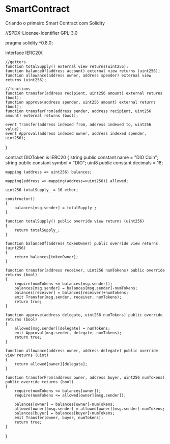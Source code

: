 # SmartContract
Criando o primeiro Smart Contract com Solidity

//SPDX-License-Identifier GPL-3.0


pragma solidity ^0.8.0;

interface IERC20{

    //getters
    function totalSupply() external view returns(uint256);
    function balanceOf(address account) external view returns (uint256);
    function allowance(address owner, address spender) external view returns (uint256);

    //functions
    function transfer(address recipient, uint256 amount) external returns (bool);
    function approve(address spender, uint256 amount) external returns (bool);
    function transferFrom(address sender, address recipient, uint256 amount) external returns (bool);

    event Transfer(address indexed from, address indexed to, uint256 value);
    event Approval(address indexed owner, address indexed spender, uint256);

}

contract DIOToken is IERC20
{
    string public constant name = "DIO Coin";
    string public constant symbol = "DIO";
    uint8 public constant decimals = 18;

    mapping (address => uint256) balances;

    mapping(address => mapping(address=>uint256)) allowed;

    uint256 totalSupply_ = 10 ether;

    constructor()
    {
        balances[msg.sender] = totalSupply_;
    }

    function totalSupply() public override view returns (uint256)
    {
        return totalSupply_;
    }

    function balanceOf(address tokenOwner) public override view returns (uint256)
    {
        return balances[tokenOwner];
    }

    function transfer(address receiver, uint256 numTokens) public override returns (bool)
    {
        require(numTokens <= balances[msg.sender]);
        balances[msg.sender] = balances[msg.sender]-numTokens;
        balances[receiver] = balances[receiver]+numTokens;
        emit Transfer(msg.sender, receiver, numTokens);
        return true;
    }

    function approve(address delegate, uint256 numTokens) public override returns (bool)
    {
        allowed[msg.sender][delegate] = numTokens;
        emit Approval(msg.sender, delegate, numTokens);
        return true;
    }

    function allowance(address owner, address delegate) public override view returns (uint)
    {
        return allowed[owner][delegate];
    }

    function transferFrom(address owner, address buyer, uint256 numTokens) public override returns (bool)
    {
        require(numTokens <= balances[owner]);
        require(numTokens <= allowed[owner][msg.sender]);

        balances[owner] = balances[owner]-numTokens;
        allowed[owner][msg.sender] = allowed[owner][msg.sender]-numTokens;
        balances[buyer] = balances[buyer]+numTokens;
        emit Transfer(owner, buyer, numTokens);
        return true;
    }
}
